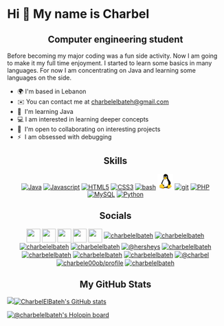 Hi 👋 My name is Charbel
=================================

<h2 align="middle">Computer engineering student</h2>

Before becoming my major coding was a fun side activity. Now I am going to make it my full time enjoyment. I started to learn some basics in many languages. For now I am concentrating on Java and learning some languages on the side.

* 🌍  I'm based in Lebanon
* ✉️  You can contact me at [charbelelbateh@gmail.com](mailto:charbelelbateh@gmail.com)
* 🧠  I'm learning Java
* 💻  I am interested in learning deeper concepts
* 🤝  I'm open to collaborating on interesting projects
* ⚡  I am obsessed with debugging

<!--
<a href="https://www.github.com/CharbelElBateh" target="_blank" rel="noreferrer"><img
src="https://img.shields.io/github/followers/CharbelElBateh?logo=github&style=for-the-badge&color=0891b2&labelColor=1c1917" /></a>
-->

<h2 align="middle">Skills</h2>

<p align="middle">
<a href="https://www.oracle.com/java/" target="_blank" rel="noreferrer"><img src="https://raw.githubusercontent.com/danielcranney/readme-generator/main/public/icons/skills/java-colored.svg" width="36" height="36" alt="Java" /></a>
<a href="https://developer.mozilla.org/en-US/docs/Web/JavaScript" target="_blank" rel="noreferrer"><img src="https://raw.githubusercontent.com/danielcranney/readme-generator/main/public/icons/skills/javascript-colored.svg" width="36" height="36" alt="Javascript" /></a>
<a href="https://developer.mozilla.org/en-US/docs/Glossary/HTML5" target="_blank" rel="noreferrer"><img src="https://raw.githubusercontent.com/danielcranney/readme-generator/main/public/icons/skills/html5-colored.svg" width="36" height="36" alt="HTML5" /></a>
<a href="https://www.w3.org/TR/CSS/#css" target="_blank" rel="noreferrer"><img src="https://raw.githubusercontent.com/danielcranney/readme-generator/main/public/icons/skills/css3-colored.svg" width="36" height="36" alt="CSS3" /></a>
  <a href="https://www.gnu.org/software/bash/" rel="Bash"> <img class="ml-4 w-8 h-8 sm:w-10 sm:h-10" src="https://www.vectorlogo.zone/logos/gnu_bash/gnu_bash-icon.svg" alt="bash" width="36" height="36"></a>
  <a href="https://www.linux.org/" rel="Linux"> <img class="ml-4 w-8 h-8 sm:w-10 sm:h-10" src="https://raw.githubusercontent.com/devicons/devicon/master/icons/linux/linux-original.svg" alt="linux" width="36" height="36"></a>
  <a href="https://git-scm.com/" rel="Git"><img class="ml-4 w-8 h-8 sm:w-10 sm:h-10" src="https://www.vectorlogo.zone/logos/git-scm/git-scm-icon.svg" alt="git" width="36" height="36"></a>
  <a href="https://developer.mozilla.org/en-US/docs/Glossary/PHP" target="_blank" rel="noreferrer"><img src="https://raw.githubusercontent.com/danielcranney/readme-generator/main/public/icons/skills/php-colored.svg" width="36" height="36" alt="PHP" /></a>
  <a href="https://developer.mozilla.org/en-US/docs/Glossary/MYSQL" target="_blank" rel="noreferrer"><img src="https://raw.githubusercontent.com/danielcranney/readme-generator/main/public/icons/skills/mysql-colored.svg" width="36" height="36" alt="MySQL" /></a>
  <a href="https://developer.mozilla.org/en-US/docs/Glossary/Python" target="_blank" rel="noreferrer"><img src="https://raw.githubusercontent.com/danielcranney/readme-generator/main/public/icons/skills/python-colored.svg" width="36" height="36" alt="Python" /></a>
</p>


<h2 align="middle">Socials</h2>

<p align="middle"> 
  <a href="https://discord.com/users/288321014943711232" target="_blank" rel="noreferrer"><img align="center" src="https://raw.githubusercontent.com/danielcranney/readme-generator/main/public/icons/socials/discord.svg" width="32" height="32" /></a> 
  <a href="https://www.github.com/CharbelElBateh" target="_blank" rel="noreferrer"><img align="center" src="https://raw.githubusercontent.com/danielcranney/readme-generator/main/public/icons/socials/github.svg" width="32" height="32" /></a> 
  <a href="http://www.instagram.com/charbel_elbateh" target="_blank" rel="noreferrer"><img align="center" src="https://raw.githubusercontent.com/danielcranney/readme-generator/main/public/icons/socials/instagram.svg" width="32" height="32" /></a> 
  <a href="https://www.linkedin.com/in/charbel-el-bateh/" target="_blank" rel="noreferrer"><img align="center" src="https://raw.githubusercontent.com/danielcranney/readme-generator/main/public/icons/socials/linkedin.svg" width="32" height="32" /></a> 
  <a href="https://www.stackoverflow.com/users/18343601/charbel-el-bateh" target="_blank" rel="noreferrer"><img align="center" src="https://raw.githubusercontent.com/danielcranney/readme-generator/main/public/icons/socials/stackoverflow.svg" width="32" height="32" /></a>
  <a href="https://codepen.io/charbelelbateh" target="blank"><img align="center" src="https://raw.githubusercontent.com/rahuldkjain/github-profile-readme-generator/master/src/images/icons/Social/codepen.svg" alt="charbelelbateh" height="32" width="32" /></a>
  <a href="https://dev.to/charbelelbateh" target="blank"><img align="center" src="https://raw.githubusercontent.com/rahuldkjain/github-profile-readme-generator/master/src/images/icons/Social/devto.svg" alt="charbelelbateh" height="32" width="32" /></a>
  <a href="https://codesandbox.com/charbelelbateh" target="blank"><img align="center" src="https://raw.githubusercontent.com/rahuldkjain/github-profile-readme-generator/master/src/images/icons/Social/codesandbox.svg" alt="charbelelbateh" height="32" width="32" /></a>
  <a href="https://kaggle.com/charbelelbateh" target="blank"><img align="center" src="https://raw.githubusercontent.com/rahuldkjain/github-profile-readme-generator/master/src/images/icons/Social/kaggle.svg" alt="charbelelbateh" height="32" width="32" /></a>
  <a href="https://hashnode.com/@hersheys" target="blank"><img align="center" src="https://raw.githubusercontent.com/rahuldkjain/github-profile-readme-generator/master/src/images/icons/Social/hashnode.svg" alt="@hersheys" height="32" width="32" /></a>
  <a href="https://www.codechef.com/users/charbelelbateh" target="blank"><img align="center" src="https://cdn.jsdelivr.net/npm/simple-icons@3.1.0/icons/codechef.svg" alt="charbelelbateh" height="32" width="32" /></a>
  <a href="https://www.hackerrank.com/charbelelbateh" target="blank"><img align="center" src="https://raw.githubusercontent.com/rahuldkjain/github-profile-readme-generator/master/src/images/icons/Social/hackerrank.svg" alt="charbelelbateh" height="32" width="32" /></a>
  <a href="https://codeforces.com/profile/charbelelbateh" target="blank"><img align="center" src="https://raw.githubusercontent.com/rahuldkjain/github-profile-readme-generator/master/src/images/icons/Social/codeforces.svg" alt="charbelelbateh" height="32" width="32" /></a>
<a href="https://www.leetcode.com/charbelelbateh" target="blank"><img align="center" src="https://raw.githubusercontent.com/rahuldkjain/github-profile-readme-generator/master/src/images/icons/Social/leet-code.svg" alt="charbelelbateh" height="32" width="32" /></a>
<a href="https://www.hackerearth.com/@charbel" target="blank"><img align="center" src="https://raw.githubusercontent.com/rahuldkjain/github-profile-readme-generator/master/src/images/icons/Social/hackerearth.svg" alt="@charbel" height="32" width="32" /></a>
<a href="https://auth.geeksforgeeks.org/user/charbele00ob/profile" target="blank"><img align="center" src="https://raw.githubusercontent.com/rahuldkjain/github-profile-readme-generator/master/src/images/icons/Social/geeks-for-geeks.svg" alt="charbele00ob/profile" height="32" width="32" /></a>
<a href="https://www.topcoder.com/members/charbelelbateh" target="blank"><img align="center" src="https://raw.githubusercontent.com/rahuldkjain/github-profile-readme-generator/master/src/images/icons/Social/topcoder.svg" alt="charbelelbateh" height="32" width="32" /></a>
</p>

<h2 align="middle">My GitHub Stats</h2>

<a href="http://www.github.com/CharbelElBateh"><img src="https://github-readme-streak-stats.herokuapp.com/?user=CharbelElBateh&stroke=ffffff&background=1c1917&ring=0891b2&fire=0891b2&currStreakNum=ffffff&currStreakLabel=0891b2&sideNums=ffffff&sideLabels=ffffff&dates=ffffff&hide_border=true" /></a><a href="http://www.github.com/CharbelElBateh"><img src="https://github-readme-stats.vercel.app/api?username=CharbelElBateh&show_icons=true&hide=&count_private=true&title_color=0891b2&text_color=ffffff&icon_color=0891b2&bg_color=1c1917&hide_border=true&show_icons=true" alt="CharbelElBateh's GitHub stats" /></a>

[![@charbelelbateh's Holopin board](https://holopin.io/api/user/board?user=charbelelbateh)](https://holopin.io/@charbelelbateh)

<!--
### Support

<p><a href="https://www.buymeacoffee.com/charbelelbateh"> <img align="left" src="https://cdn.buymeacoffee.com/buttons/v2/default-yellow.png" height="32" width="auto" alt="charbelelbateh" /></a></p><br><br>
--->
